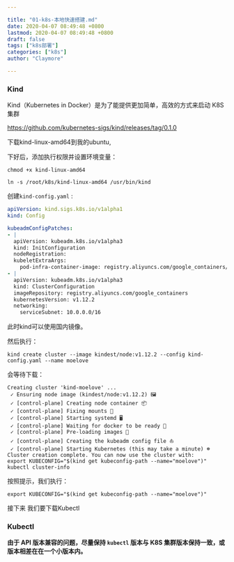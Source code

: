 ```yaml
---

title: "01-k8s-本地快速搭建.md"
date: 2020-04-07 08:49:48 +0800
lastmod: 2020-04-07 08:49:48 +0800
draft: false
tags: ["k8s部署"]
categories: ["k8s"]
author: "Claymore"

---
```




### Kind

Kind（Kubernetes in Docker）是为了能提供更加简单，高效的方式来启动 K8S 集群

https://github.com/kubernetes-sigs/kind/releases/tag/0.1.0

下载kind-linux-amd64到我的ubuntu,

下好后，添加执行权限并设置环境变量：

`chmod +x kind-linux-amd64`

`ln -s /root/k8s/kind-linux-amd64 /usr/bin/kind`

创建`kind-config.yaml` :

```yaml
apiVersion: kind.sigs.k8s.io/v1alpha1
kind: Config

kubeadmConfigPatches:
- |
  apiVersion: kubeadm.k8s.io/v1alpha3
  kind: InitConfiguration
  nodeRegistration:
  kubeletExtraArgs:
    pod-infra-container-image: registry.aliyuncs.com/google_containers/pause-amd64:3.1
- |
  apiVersion: kubeadm.k8s.io/v1alpha3
  kind: ClusterConfiguration
  imageRepository: registry.aliyuncs.com/google_containers
  kubernetesVersion: v1.12.2
  networking:
    serviceSubnet: 10.0.0.0/16
```

此时kind可以使用国内镜像。

然后执行：

`kind create cluster --image kindest/node:v1.12.2 --config kind-config.yaml --name moelove                  `

会等待下载：

```
Creating cluster 'kind-moelove' ...
 ✓ Ensuring node image (kindest/node:v1.12.2) 🖼
 ✓ [control-plane] Creating node container 📦
 ✓ [control-plane] Fixing mounts 🗻
 ✓ [control-plane] Starting systemd 🖥
 ✓ [control-plane] Waiting for docker to be ready 🐋
 ✓ [control-plane] Pre-loading images 🐋
 ✓ [control-plane] Creating the kubeadm config file ⛵
 ✓ [control-plane] Starting Kubernetes (this may take a minute) ☸
Cluster creation complete. You can now use the cluster with:
export KUBECONFIG="$(kind get kubeconfig-path --name="moelove")"
kubectl cluster-info
```

按照提示，我们执行：

`export KUBECONFIG="$(kind get kubeconfig-path --name="moelove")"`

接下来 我们要下载Kubectl



### Kubectl

**由于 API 版本兼容的问题，尽量保持 `kubectl` 版本与 K8S 集群版本保持一致，或版本相差在在一个小版本内。**